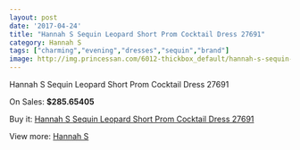 ```yaml
---
layout: post
date: '2017-04-24'
title: "Hannah S Sequin Leopard Short Prom Cocktail Dress 27691"
category: Hannah S
tags: ["charming","evening","dresses","sequin","brand"]
image: http://img.princessan.com/6012-thickbox_default/hannah-s-sequin-leopard-short-prom-cocktail-dress-27691.jpg
---
```

Hannah S Sequin Leopard Short Prom Cocktail Dress 27691

On Sales: **$285.65405**
<a href="https://www.princessan.com/en/hannah-s/2747-hannah-s-sequin-leopard-short-prom-cocktail-dress-27691.html"><amp-img layout="responsive" width="600" height="600" src="//img.princessan.com/6012-thickbox_default/hannah-s-sequin-leopard-short-prom-cocktail-dress-27691.jpg" alt="Hannah S Sequin Leopard Short Prom Cocktail Dress 27691 0" /></a>
<a href="https://www.princessan.com/en/hannah-s/2747-hannah-s-sequin-leopard-short-prom-cocktail-dress-27691.html"><amp-img layout="responsive" width="600" height="600" src="//img.princessan.com/6013-thickbox_default/hannah-s-sequin-leopard-short-prom-cocktail-dress-27691.jpg" alt="Hannah S Sequin Leopard Short Prom Cocktail Dress 27691 1" /></a>

Buy it: [Hannah S Sequin Leopard Short Prom Cocktail Dress 27691](https://www.princessan.com/en/hannah-s/2747-hannah-s-sequin-leopard-short-prom-cocktail-dress-27691.html "Hannah S Sequin Leopard Short Prom Cocktail Dress 27691")

View more: [Hannah S](https://www.princessan.com/en/22-hannah-s "Hannah S")
